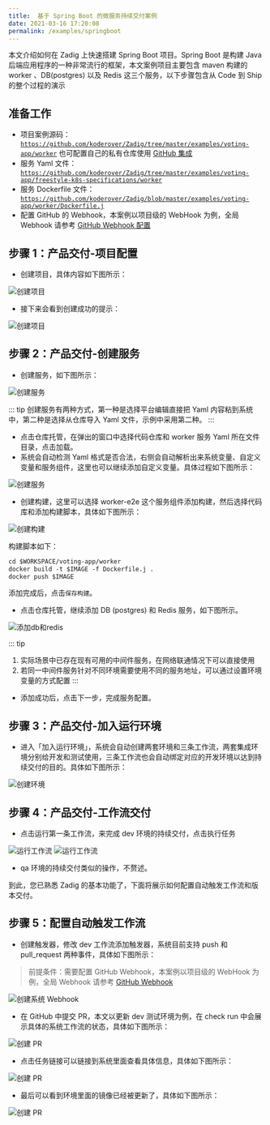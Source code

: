 ```yaml
---
title:  基于 Spring Boot 的微服务持续交付案例
date: 2021-03-16 17:20:08
permalink: /examples/springboot
---
```


本文介绍如何在 Zadig 上快速搭建 Spring Boot 项目。Spring Boot 是构建 Java 后端应用程序的一种非常流行的框架，本文案例项目主要包含 maven 构建的 worker 、DB(postgres) 以及 Redis 这三个服务，以下步骤包含从 Code 到 Ship 的整个过程的演示

## 准备工作

- 项目案例源码： [`https://github.com/koderover/Zadig/tree/master/examples/voting-app/worker`](https://github.com/koderover/Zadig/tree/master/examples/voting-app/worker) 也可配置自己的私有仓库使用 [GitHub 集成](/settings/codehost/#github-集成)
- 服务 Yaml 文件：[`https://github.com/koderover/Zadig/tree/master/examples/voting-app/freestyle-k8s-specifications/worker`](https://github.com/koderover/Zadig/tree/master/examples/voting-app/freestyle-k8s-specifications/worker)
- 服务 Dockerfile 文件：[`https://github.com/koderover/Zadig/blob/master/examples/voting-app/worker/Dockerfile.j`](https://github.com/koderover/Zadig/blob/master/examples/voting-app/worker/Dockerfile.j)
- 配置 GitHub 的 Webhook，本案例以项目级的 WebHook 为例，全局 Webhook 请参考 [GitHub Webhook 配置](/settings/webhook-config/#github-webhook-配置)

## 步骤 1：产品交付-项目配置

- 创建项目，具体内容如下图所示：

![创建项目](./_images/springboot_create_project.png "创建项目")

- 接下来会看到创建成功的提示：

![创建项目](./_images/springboot_succeeded_to_create_project.png "创建项目成功提示")
## 步骤 2：产品交付-创建服务

- 创建服务，如下图所示：

![创建服务](./_images/springboot_createService.png "创建服务")

::: tip
创建服务有两种方式，第一种是选择平台编辑直接把 Yaml 内容粘到系统中，第二种是选择从仓库导入 Yaml 文件，示例中采用第二种。
:::

- 点击仓库托管，在弹出的窗口中选择代码仓库和 worker 服务 Yaml 所在文件目录，点击加载。
- 系统会自动检测 Yaml 格式是否合法，右侧会自动解析出来系统变量、自定义变量和服务组件，这里也可以继续添加自定义变量。具体过程如下图所示：

![创建服务](./_images/springboot_load_service_yaml.gif "加载服务配置")

- 创建构建，这里可以选择 worker-e2e 这个服务组件添加构建，然后选择代码库和添加构建脚本，具体如下图所示：

![创建构建](./_images/springboot_create_build.png "创建构建")

构建脚本如下：

```dockerfile
cd $WORKSPACE/voting-app/worker
docker build -t $IMAGE -f Dockerfile.j .
docker push $IMAGE
```
添加完成后，点击`保存构建`。

- 点击仓库托管，继续添加 DB  (postgres) 和 Redis 服务，如下图所示。

![添加db和redis](./_images/springboot_add_db.png "添加db和redis")

::: tip
1. 实际场景中已存在现有可用的中间件服务，在网络联通情况下可以直接使用
2. 若同一中间件服务针对不同环境需要使用不同的服务地址，可以通过设置环境变量的方式配置
:::

- 添加成功后，点击下一步，完成服务配置。

## 步骤 3：产品交付-加入运行环境

- 进入「加入运行环境」，系统会自动创建两套环境和三条工作流，两套集成环境分别给开发和测试使用，三条工作流也会自动绑定对应的开发环境以达到持续交付的目的。具体如下图所示：

![创建环境](./_images/springboot_create_project_result.png "创建环境")

## 步骤 4：产品交付-工作流交付

- 点击运行第一条工作流，来完成 dev 环境的持续交付，点击执行任务

![运行工作流](./_images/springboot_run_dev_worker.png "运行工作流")
![运行工作流](./_images/springboot_run_pipeline_result.png "运行工作流")

- qa 环境的持续交付类似的操作，不赘述。

到此，您已熟悉 Zadig 的基本功能了，下面将展示如何配置自动触发工作流和版本交付。

## 步骤 5：配置自动触发工作流

- 创建触发器，修改 dev 工作流添加触发器，系统目前支持 push 和 pull_request 两种事件，具体如下图所示：

> 前提条件：需要配置 GitHub Webhook，本案例以项目级的 WebHook 为例，全局 Webhook 请参考 [GitHub Webhook](/pages/09351a)

![创建系统 Webhook](./_images/springboot_create_webhook.png "创建系统Webhook")

- 在 GitHub 中提交 PR，本文以更新 dev 测试环境为例，在 check run 中会展示具体的系统工作流的状态，具体如下图所示：

![创建 PR](./_images/springboot_create_pr.png "创建 PR")

- 点击任务链接可以链接到系统里面查看具体信息，具体如下图所示：

![创建 PR](./_images/springboot_webhook_triggered_pipeline.png "创建 PR")

- 最后可以看到环境里面的镜像已经被更新了，具体如下图所示：

![创建 PR](./_images/springboot_triggered_pipeline_env_stats.png "创建 PR")

